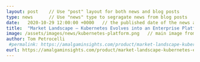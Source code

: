 ```yaml
---		
layout: post    // Use "post" layout for both news and blog posts		
type: news      // Use "news" type to segragate news from blog posts		
date:   2020-10-29 12:00:00 +0000   // the published date of the news article		
title:  "Market Landscape – Kubernetes Evolves into an Enterprise Platform"     // title of the news article		
image: /assets/images/news/kubernetes-platform.png   // main image from news article	
author: Tom Petrocelli
 #permalink: https://amalgaminsights.com/product/market-landscape-kubernetes-evolves-into-an-enterprise-platform/
eurl: https://amalgaminsights.com/product/market-landscape-kubernetes-evolves-into-an-enterprise-platform/
--- 		
```

 